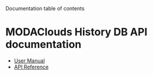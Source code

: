 Documentation table of contents

# MODAClouds History DB API documentation

* [User Manual](user-manual.md)
* [API Reference](api.md)
